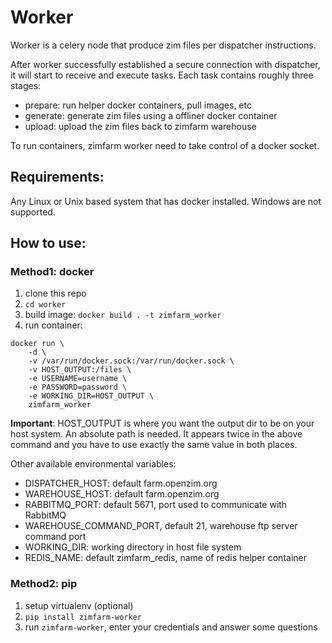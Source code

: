 # Worker

Worker is a celery node that produce zim files per dispatcher instructions.

After worker successfully established a secure connection with dispatcher, it will start to receive and execute tasks. Each task contains roughly three stages:

- prepare: run helper docker containers, pull images, etc
- generate: generate zim files using a offliner docker container
- upload: upload the zim files back to zimfarm warehouse

To run containers, zimfarm worker need to take control of a docker socket.

## Requirements:

Any Linux or Unix based system that has docker installed. Windows are not supported.

## How to use:

### Method1: docker

1. clone this repo
2. `cd worker`
3. build image: `docker build . -t zimfarm_worker`
4. run container:

```
docker run \
    -d \
    -v /var/run/docker.sock:/var/run/docker.sock \
    -v HOST_OUTPUT:/files \
    -e USERNAME=username \
    -e PASSWORD=password \
    -e WORKING_DIR=HOST_OUTPUT \
    zimfarm_worker
```

**Important**: HOST_OUTPUT is where you want the output dir to be on your host system. An absolute path is needed. It appears twice in the above command and you have to use exactly the same value in both places.

Other available environmental variables:

- DISPATCHER_HOST: default farm.openzim.org
- WAREHOUSE_HOST: default farm.openzim.org
- RABBITMQ_PORT: default 5671, port used to communicate with RabbitMQ
- WAREHOUSE_COMMAND_PORT, default 21, warehouse ftp server command port
- WORKING_DIR: working directory in host file system
- REDIS_NAME: default zimfarm_redis, name of redis helper container

### Method2: pip

1. setup virtualenv (optional)
2. `pip install zimfarm-worker`
3. run `zimfarm-worker`, enter your credentials and answer some questions
